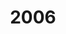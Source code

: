 ---
title: '2006'
countries:
- country: AUS
  indice: 0.4290238490387636
- country: AUT
  indice: 0.36955478005497316
- country: BEL
  indice: 0.41325512027568345
- country: CZE
  indice: 0.3281697338334546
- country: DNK
  indice: 0.4035017321066801
- country: FIN
  indice: 0.3574837731056862
- country: FRA
  indice: 0.4486162767783891
- country: DEU
  indice: 0.40160015900763035
- country: GRC
  indice: 0.40463801006485006
- country: HUN
  indice: 0.3668739454309544
- country: ISL
  indice: 0.4299939706136381
- country: IRL
  indice: 0.38892788513200005
- country: ITA
  indice: 0.40638645342192226
- country: JPN
  indice: 0.3824235057333716
- country: KOR
  indice: 0.3529616289591284
- country: LUX
  indice: 0.5374952764766795
- country: MEX
  indice: 0.3391746662620588
- country: NLD
  indice: 0.43073354339942144
- country: NZL
  indice: 0.42199777644744707
- country: NOR
  indice: 0.34520023686627904
- country: POL
  indice: 0.3366412343008767
- country: PRT
  indice: 0.4003167878548389
- country: SVK
  indice: 0.3337331169900746
- country: ESP
  indice: 0.3757375389579707
- country: SWE
  indice: 0.3997946364662816
- country: CHE
  indice: 0.39969998214063884
- country: TUR
  indice: 0.31496401901615767
- country: GBR
  indice: 0.4601280390189799
- country: CHL
  indice: 0.329558685467007
- country: CHN
  indice: 0.2711765959525386
- country: EST
  indice: 0.36430100229057016
- country: SVN
  indice: 0.3529179265350054
- country: ZAF
  indice: 0.4201946253236117
- country: EA
  indice: 0.40946923315845896
- country: EU
  indice: 0.40448805512479663
- country: USA
  indice: 0.45460571598740457
- country: ISR
  indice: 0.44200984562416346
- country: CAN
  indice: 0.4048795414485149
- country: BRA
  indice: 0.40065085955326013
- country: LVA
  indice: 0.38824805752391117
- country: CRI
  indice: 0.36836398130535003
- country: LTU
  indice: 0.31854409818033
- country: COL
  indice: 0.3462709159278114
---